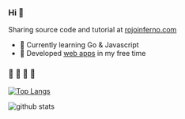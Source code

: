 ### Hi 👋
Sharing source code and tutorial at [rojoinferno.com](http://www.rojoinferno.com/)

- 🌱 Currently learning Go & Javascript
- 🔭 Developed [web apps](https://trakteer.id/rojokundo/showcase) in my free time


### :dash:	:dash: :dash: :dash:
[![Top Langs](https://github-readme-stats.vercel.app/api/top-langs/?username=afifmakarim&layout=compact&langs_count=6)](https://github-readme-stats.vercel.app/api/top-langs/?username=afifmakarim&layout=compact&langs_count=6)


![github stats](https://github-readme-stats.vercel.app/api?username=afifmakarim&show_icons=true)
